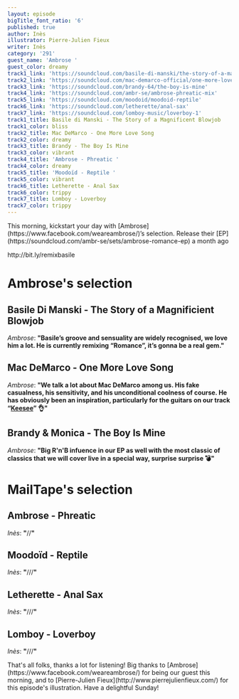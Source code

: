 ```yaml
---
layout: episode
bigTitle_font_ratio: '6'
published: true
author: Inès
illustrator: Pierre-Julien Fieux
writer: Inès
category: '291'
guest_name: 'Ambrose '
guest_color: dreamy
track1_link: 'https://soundcloud.com/basile-di-manski/the-story-of-a-magnificient-blowjob'
track2_link: 'https://soundcloud.com/mac-demarco-official/one-more-love-song'
track3_link: 'https://soundcloud.com/brandy-64/the-boy-is-mine'
track4_link: 'https://soundcloud.com/ambr-se/ambrose-phreatic-mix'
track5_link: 'https://soundcloud.com/moodoid/moodoid-reptile'
track6_link: 'https://soundcloud.com/letherette/anal-sax'
track7_link: 'https://soundcloud.com/lomboy-music/loverboy-1'
track1_title: Basile di Manski - The Story of a Magnificent Blowjob
track1_color: bliss
track2_title: Mac DeMarco - One More Love Song
track2_color: dreamy
track3_title: Brandy - The Boy Is Mine
track3_color: vibrant
track4_title: 'Ambrose - Phreatic '
track4_color: dreamy
track5_title: 'Moodoïd - Reptile '
track5_color: vibrant
track6_title: Letherette - Anal Sax
track6_color: trippy
track7_title: Lomboy - Loverboy
track7_color: trippy
---
```

<p id="introduction">This morning, kickstart your day with [Ambrose](https://www.facebook.com/weareambrose/)’s selection. 
Release their [EP](https://soundcloud.com/ambr-se/sets/ambrose-romance-ep) a month ago</p>
<p></p> 
http://bit.ly/remixbasile


# Ambrose's selection

## Basile Di Manski - The Story of a Magnificient Blowjob
_Ambrose_: **"**Basile’s groove and sensuality are widely recognised, we love him a lot. He is currently remixing “Romance”, it’s gonna be a real gem.**"**

## Mac DeMarco - One More Love Song
_Ambrose_: **"**We talk a lot about Mac DeMarco among us. His fake casualness, his sensitivity, and his unconditional coolness of course. He has obviously been an inspiration, particularly for the guitars on our track “[Keesee](https://soundcloud.com/ambr-se/ambrose-keesee-mix)” 👌**"**

## Brandy & Monica - The Boy Is Mine
_Ambrose_: **"**Big R'n'B infuence in our EP as well with the most classic of classics that we will cover live in a special way, surprise surprise 💣**"**


# MailTape's selection

## Ambrose - Phreatic
_Inès_: **"**//**"**

## Moodoïd - Reptile
_Inès_: **"**///**"**

## Letherette - Anal Sax
_Inès_: **"**///**"**

## Lomboy - Loverboy
_Inès_: **"**///**"**

<p id="outroduction">That's all folks, thanks a lot for listening! Big thanks to [Ambrose](https://www.facebook.com/weareambrose/) for being our guest this morning, and to [Pierre-Julien Fieux](http://www.pierrejulienfieux.com/) for this episode's illustration. Have a delightful Sunday!</p>
